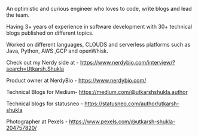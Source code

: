 An optimistic and curious engineer who loves to code, write blogs and lead the team.

Having 3+ years of experience in software development with 30+ technical blogs published on different topics.

Worked on different languages, CLOUDS and serverless platforms such as Java, Python, AWS ,GCP and openWhisk.

Check out my Nerdy side at - https://www.nerdybio.com/interview/?search=Utkarsh.Shukla

Product owner at NerdyBio - https://www.nerdybio.com/

Technical Blogs for Medium- https://medium.com/@utkarshshukla.author

Technical blogs for statusneo - https://statusneo.com/author/utkarsh-shukla

Photographer at Pexels - https://www.pexels.com/@utkarsh-shukla-204757820/
